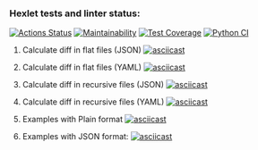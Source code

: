 ### Hexlet tests and linter status:
[![Actions Status](https://github.com/irakuruss/python-project-50/workflows/hexlet-check/badge.svg)](https://github.com/irakuruss/python-project-50/actions)
[![Maintainability](https://api.codeclimate.com/v1/badges/3f10fbe2a4cc417ffd52/maintainability)](https://codeclimate.com/github/irakuruss/python-project-50/maintainability)
[![Test Coverage](https://api.codeclimate.com/v1/badges/3f10fbe2a4cc417ffd52/test_coverage)](https://codeclimate.com/github/irakuruss/python-project-50/test_coverage)
[![Python CI](https://github.com/irakuruss/python-project-50/actions/workflows/main.yml/badge.svg)](https://github.com/irakuruss/python-project-50/actions/workflows/main.yml)
1. Calculate diff in flat files (JSON)
[![asciicast](https://asciinema.org/a/tNWxhfCoAZ5HgWi6pNJQCHQ29.svg)](https://asciinema.org/a/tNWxhfCoAZ5HgWi6pNJQCHQ29)

2. Calculate diff in flat files (YAML)
[![asciicast](https://asciinema.org/a/qDOp2Y2ECv107YZkTwulwLhjR.svg)](https://asciinema.org/a/qDOp2Y2ECv107YZkTwulwLhjR)

3. Calculate diff in recursive files (JSON)
[![asciicast](https://asciinema.org/a/ql7k0v3b9AhKx4n5ArVN0dvvD.svg)](https://asciinema.org/a/ql7k0v3b9AhKx4n5ArVN0dvvD)

4. Calculate diff in recursive files (YAML)
[![asciicast](https://asciinema.org/a/Spbt7D5QcxGyFYaioawqjn7xI.svg)](https://asciinema.org/a/Spbt7D5QcxGyFYaioawqjn7xI)

5. Examples with Plain format
[![asciicast](https://asciinema.org/a/ZjwQ02DScR4aM9aS9jIVG40j6.svg)](https://asciinema.org/a/ZjwQ02DScR4aM9aS9jIVG40j6)

6. Examples with JSON format:
[![asciicast](https://asciinema.org/a/yB4ONwbLWR0ZLtIuwly2qbuRL.svg)](https://asciinema.org/a/yB4ONwbLWR0ZLtIuwly2qbuRL)
